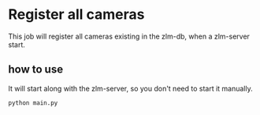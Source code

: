 # Register all cameras
This job will register all cameras existing in the zlm-db, when a zlm-server start.

## how to use
It will start along with the zlm-server, so you don't need to start it manually.
```bash
python main.py
```

